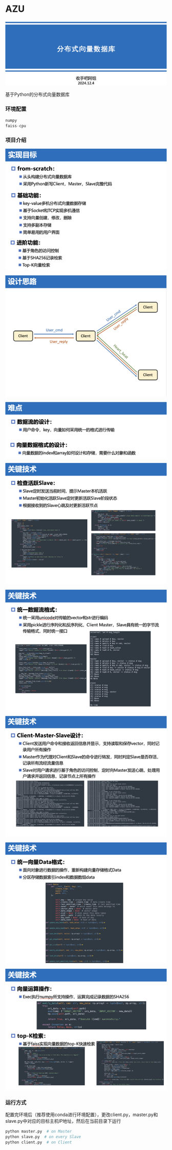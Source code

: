 # AZU

![1](./img/0.png)

基于Python的分布式向量数据库

### 环境配置

```python
numpy
faiss-cpu
```

### 项目介绍

![1](./img/1.png)

![2](./img/2.png)

![3](./img/3.png)

![4](./img/4.png)

![5](./img/5.png)

![6](./img/6.png)

![7](./img/7.png)

![8](./img/8.png)



### 运行方式

配置完环境后（推荐使用conda进行环境配置），更改client.py，master.py和slave.py中对应的目标主机IP地址，然后在当前目录下运行

```python
python master.py  # on Master
python slave.py  # on every Slave
python client.py  # on Client
```

